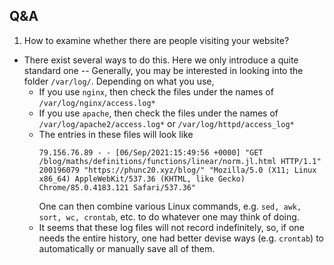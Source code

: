 ## Q&A
01. How to examine whether there are people visiting your website?
  - There exist several ways to do this. Here we only introduce a quite standard one --
    Generally, you may be interested in looking into the folder `/var/log/`. Depending on what you use,
    - If you use `nginx`, then check the files under the names of `/var/log/nginx/access.log*`
    - If you use `apache`, then check the files under the names of `/var/log/apache2/access.log*` or `/var/log/httpd/access_log*`
    - The entries in these files will look like
      ```
      79.156.76.89 - - [06/Sep/2021:15:49:56 +0000] "GET /blog/maths/definitions/functions/linear/norm.jl.html HTTP/1.1" 200196079 "https://phunc20.xyz/blog/" "Mozilla/5.0 (X11; Linux x86_64) AppleWebKit/537.36 (KHTML, like Gecko) Chrome/85.0.4183.121 Safari/537.36"
      ```
      One can then combine various Linux commands, e.g. `sed, awk, sort, wc, crontab`, etc. to do whatever one
      may think of doing.
    - It seems that these log files will not record indefinitely, so, if one needs the entire history, one had better
      devise ways (e.g. `crontab`) to automatically or manually save all of them.
